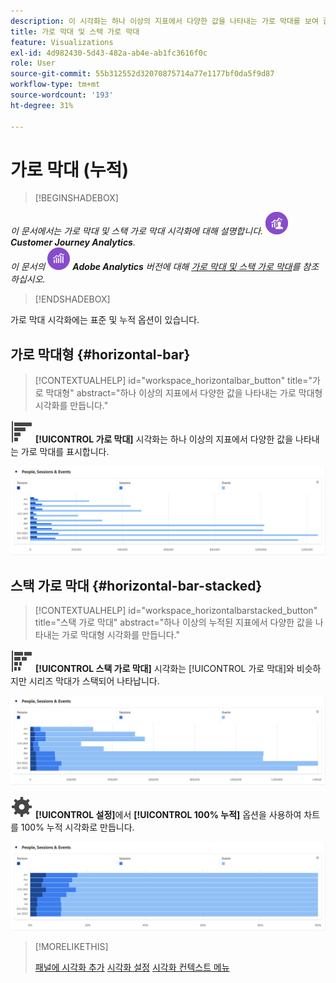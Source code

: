 ```yaml
---
description: 이 시각화는 하나 이상의 지표에서 다양한 값을 나타내는 가로 막대를 보여 줍니다.
title: 가로 막대 및 스택 가로 막대
feature: Visualizations
exl-id: 4d982430-5d43-482a-ab4e-ab1fc3616f0c
role: User
source-git-commit: 55b312552d32070875714a77e1177bf0da5f9d87
workflow-type: tm+mt
source-wordcount: '193'
ht-degree: 31%

---
```


# 가로 막대 (누적)

>[!BEGINSHADEBOX]

_이 문서에서는 가로 막대 및 스택 가로 막대 시각화에 대해 설명합니다._ ![CustomerJourneyAnalytics](/help/assets/icons/CustomerJourneyAnalytics.svg) _**Customer Journey Analytics**._<br/>_이 문서의_ ![AdobeAnalytics](/help/assets/icons/AdobeAnalytics.svg) _**Adobe Analytics** 버전에 대해 [가로 막대 및 스택 가로 막대](https://experienceleague.adobe.com/en/docs/analytics/analyze/analysis-workspace/visualizations/horizontal-bar)를 참조하십시오._

>[!ENDSHADEBOX]

가로 막대 시각화에는 표준 및 누적 옵션이 있습니다.

## 가로 막대형 {#horizontal-bar}

<!-- markdownlint-disable MD034 -->

>[!CONTEXTUALHELP]
>id="workspace_horizontalbar_button"
>title="가로 막대형"
>abstract="하나 이상의 지표에서 다양한 값을 나타내는 가로 막대형 시각화를 만듭니다."

<!-- markdownlint-enable MD034 -->


![GraphBarHorizontal](/help/assets/icons/GraphBarHorizontal.svg) **[!UICONTROL 가로 막대]** 시각화는 하나 이상의 지표에서 다양한 값을 나타내는 가로 막대를 표시합니다.

![페이지 보기 수, 페이지 속도, 방문 횟수, 시작 횟수, 종료 횟수 등의 지표를 보여 주는 가로 막대형.](assets/horizontal-bar.png)

## 스택 가로 막대 {#horizontal-bar-stacked}

<!-- markdownlint-disable MD034 -->

>[!CONTEXTUALHELP]
>id="workspace_horizontalbarstacked_button"
>title="스택 가로 막대"
>abstract="하나 이상의 누적된 지표에서 다양한 값을 나타내는 가로 막대형 시각화를 만듭니다."

<!-- markdownlint-enable MD034 -->


![GraphBarHorizontalStacked](/help/assets/icons/GraphBarHorizontalStacked.svg) **[!UICONTROL 스택 가로 막대]** 시각화는 [!UICONTROL 가로 막대]와 비슷하지만 시리즈 막대가 스택되어 나타납니다.

![페이지 보기 수, 방문 횟수, 시작 횟수 및 종료 횟수를 보여 주는 스택 가로 막대형.](assets/horizontal-bar-stacked.png)

![설정](/help/assets/icons/Setting.svg) **[!UICONTROL 설정]**&#x200B;에서 **[!UICONTROL 100% 누적]** 옵션을 사용하여 차트를 100% 누적 시각화로 만듭니다.

![100% 스택 가로 막대](assets/horizontal-bar-stacked100.png)


>[!MORELIKETHIS]
>
>[패널에 시각화 추가](/help/analysis-workspace/visualizations/freeform-analysis-visualizations.md#add-visualizations-to-a-panel)
>[시각화 설정](/help/analysis-workspace/visualizations/freeform-analysis-visualizations.md#settings)
>[시각화 컨텍스트 메뉴](/help/analysis-workspace/visualizations/freeform-analysis-visualizations.md#context-menu)
>

